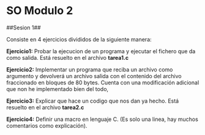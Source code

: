 # SO Modulo 2
##Sesion 1##

Consiste en 4 ejercicios divididos de la siguiente manera:

**Ejercicio1:** Probar la ejecucion de un programa y ejecutar el fichero que da como salida. Está resuelto en el archivo **tarea1.c**

**Ejercicio2:** Implementar un programa que reciba un archivo como argumento y devolverá un archivo salida con el contenido del archivo fraccionado en bloques de 80 bytes. Cuenta con una modificación adicional que non he implementado bien del todo,

**Ejercicio3:** Explicar que hace un codigo que nos dan ya hecho. Está resuelto en el archivo **tarea2.c**

**Ejercicio4:** Definir una macro en lenguaje C. (Es solo una linea, hay muchos comentarios como explicación).
